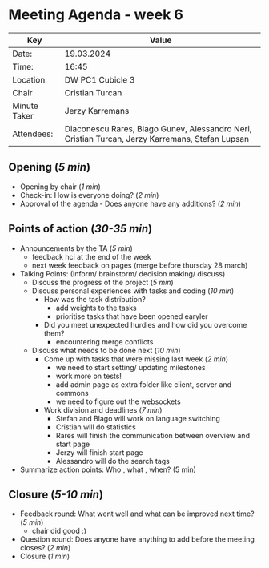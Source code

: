 # Meeting Agenda - week 6

| Key          | Value                                                                            |
| ------------ |----------------------------------------------------------------------------------|
| Date:        | 19.03.2024                                                                       |
| Time:        | 16:45                                                                            |
| Location:    | DW PC1 Cubicle 3                                                                 |
| Chair        | Cristian Turcan                                                                  |
| Minute Taker | Jerzy Karremans                                                                  |
| Attendees:   | Diaconescu Rares, Blago Gunev, Alessandro Neri, Cristian Turcan, Jerzy Karremans, Stefan Lupsan |

## Opening (_5 min_)

- Opening by chair (_1 min_)
- Check-in: How is everyone doing? (_2 min_)
- Approval of the agenda - Does anyone have any additions? (_2 min_)

## Points of action (_30-35 min_)

- Announcements by the TA (_5 min_)
    - feedback hci at the end of the week
    - next week feedback on pages (merge before thursday 28 march)
- Talking Points: (Inform/ brainstorm/ decision making/ discuss)
    - Discuss the progress of the project (_5 min_)
    - Discuss personal experiences with tasks and coding (_10 min_)
        - How was the task distribution?
            - add weights to the tasks
            - prioritise tasks that have been opened earyler
        - Did you meet unexpected hurdles and how did you overcome them?
            - encountering merge conflicts
    - Discuss what needs to be done next (_10 min_)
        - Come up with tasks that were missing last week (_2 min_)
            - we need to start setting/ updating milestones
            - work more on tests!
            - add admin page as extra folder like client, server and commons
            - we need to figure out the websockets
        - Work division and deadlines (_7 min_)
            - Stefan and Blago will work on language switching
            - Cristian will do statistics
            - Rares will finish the communication between overview and start page
            - Jerzy will finish start page
            - Alessandro will do the search tags
- Summarize action points: Who , what , when? (5 min)

## Closure (_5-10 min_)

- Feedback round: What went well and what can be improved next time? (_5 min_)
    - chair did good :)
- Question round: Does anyone have anything to add before the meeting closes? (_2 min_)
- Closure (_1 min_)

